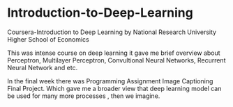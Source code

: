# Introduction-to-Deep-Learning
Coursera-Introduction to Deep Learning by National Research University Higher School of Economics

This was intense course on deep learning it gave me brief overview about Perceptron, Multilayer Perceptron, Convultional Neural Networks, Recurrent Neural Network and etc.

In the final week there was Programming Assignment Image Captioning Final Project. Which gave me a broader view that deep learning model can be used for many more processes , then we imagine.
